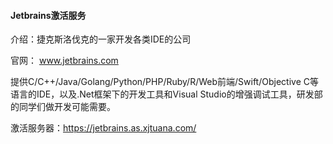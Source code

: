 #### Jetbrains激活服务

介绍：捷克斯洛伐克的一家开发各类IDE的公司

官网： www.jetbrains.com

提供C/C++/Java/Golang/Python/PHP/Ruby/R/Web前端/Swift/Objective C等语言的IDE，以及.Net框架下的开发工具和Visual Studio的增强调试工具，研发部的同学们做开发可能需要。

激活服务器：https://jetbrains.as.xjtuana.com/